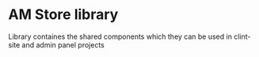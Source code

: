 # AM Store library
Library containes the shared components which they can be used in clint-site and admin panel projects
